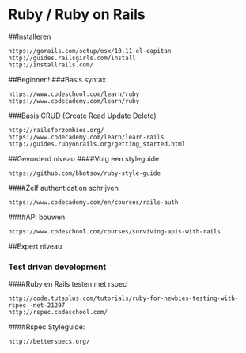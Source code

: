 # Ruby / Ruby on Rails

##Installeren

`````
https://gorails.com/setup/osx/10.11-el-capitan
http://guides.railsgirls.com/install
http://installrails.com/
`````

##Beginnen!
###Basis syntax
`````
https://www.codeschool.com/learn/ruby
https://www.codecademy.com/learn/ruby
`````

###Basis CRUD (Create Read Update Delete)
`````
http://railsforzombies.org/
https://www.codecademy.com/learn/learn-rails
http://guides.rubyonrails.org/getting_started.html
`````

##Gevorderd niveau
####Volg een styleguide
`````
https://github.com/bbatsov/ruby-style-guide
`````
####Zelf authentication schrijven
`````
https://www.codecademy.com/en/courses/rails-auth
`````
####API bouwen
`````
https://www.codeschool.com/courses/surviving-apis-with-rails
`````

##Expert niveau

### Test driven development

####Ruby en Rails testen met rspec
`````
http://code.tutsplus.com/tutorials/ruby-for-newbies-testing-with-rspec--net-21297
http://rspec.codeschool.com/
`````

####Rspec Styleguide:

`````
http://betterspecs.org/
`````